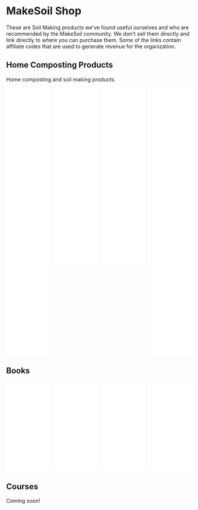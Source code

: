 # MakeSoil Shop 
These are Soil Making products we've found useful ourselves and who are recommended by the MakeSoil community. We don't sell them directly and link directly to where you can purchase them. Some of the links contain affiliate codes that are used to generate revenue for the organization. 

## Home Composting Products
Home composting and soil making products.

<div style="display:flex;flex-direction:row;flex-wrap:wrap;justify-content:space-between;">
  <iframe style="width:120px;height:240px;" marginwidth="0" marginheight="0" scrolling="no" frameborder="0" src="//ws-na.amazon-adsystem.com/widgets/q?ServiceVersion=20070822&OneJS=1&Operation=GetAdHtml&MarketPlace=US&source=ac&ref=tf_til&ad_type=product_link&tracking_id=makesoil-20&marketplace=amazon&region=US&placement=B0775MPRML&asins=B0775MPRML&linkId=aba25b3b412c329f2bd6592b76b16a68&show_border=true&link_opens_in_new_window=true&price_color=333333&title_color=0066c0&bg_color=ffffff">
  </iframe>
  <iframe style="width:120px;height:240px;" marginwidth="0" marginheight="0" scrolling="no" frameborder="0" src="//ws-na.amazon-adsystem.com/widgets/q?ServiceVersion=20070822&OneJS=1&Operation=GetAdHtml&MarketPlace=US&source=ac&ref=tf_til&ad_type=product_link&tracking_id=makesoil-20&marketplace=amazon&region=US&placement=B00AMNCYNQ&asins=B00AMNCYNQ&linkId=75f14b72e9f9cb521c2855a6197e4dcc&show_border=true&link_opens_in_new_window=true&price_color=333333&title_color=0066c0&bg_color=ffffff">
  </iframe>
  <iframe style="width:120px;height:240px;" marginwidth="0" marginheight="0" scrolling="no" frameborder="0" src="//ws-na.amazon-adsystem.com/widgets/q?ServiceVersion=20070822&OneJS=1&Operation=GetAdHtml&MarketPlace=US&source=ac&ref=tf_til&ad_type=product_link&tracking_id=makesoil-20&marketplace=amazon&region=US&placement=B003FIH64C&asins=B003FIH64C&linkId=bec530a501db71222e3663476bfaade2&show_border=true&link_opens_in_new_window=true&price_color=333333&title_color=0066c0&bg_color=ffffff">
  </iframe>
  <iframe style="width:120px;height:240px;" marginwidth="0" marginheight="0" scrolling="no" frameborder="0" src="//ws-na.amazon-adsystem.com/widgets/q?ServiceVersion=20070822&OneJS=1&Operation=GetAdHtml&MarketPlace=US&source=ac&ref=tf_til&ad_type=product_link&tracking_id=makesoil-20&marketplace=amazon&region=US&placement=B002P5RGMI&asins=B002P5RGMI&linkId=2795da25e8cf6d425ba09e073b00fe79&show_border=true&link_opens_in_new_window=true&price_color=333333&title_color=0066c0&bg_color=ffffff">
  </iframe>
  <iframe style="width:120px;height:240px;" marginwidth="0" marginheight="0" scrolling="no" frameborder="0" src="//ws-na.amazon-adsystem.com/widgets/q?ServiceVersion=20070822&OneJS=1&Operation=GetAdHtml&MarketPlace=US&source=ac&ref=tf_til&ad_type=product_link&tracking_id=makesoil-20&marketplace=amazon&region=US&placement=B01BMX3SYI&asins=B01BMX3SYI&linkId=5171fd3e84b256866312bb57ec6dbe19&show_border=true&link_opens_in_new_window=true&price_color=333333&title_color=0066c0&bg_color=ffffff">
  </iframe>
  <iframe style="width:120px;height:240px;" marginwidth="0" marginheight="0" scrolling="no" frameborder="0" src="//ws-na.amazon-adsystem.com/widgets/q?ServiceVersion=20070822&OneJS=1&Operation=GetAdHtml&MarketPlace=US&source=ac&ref=tf_til&ad_type=product_link&tracking_id=makesoil-20&marketplace=amazon&region=US&placement=B004U7ISQ2&asins=B004U7ISQ2&linkId=062c6d7c38fae10b87c61a0f307af5dd&show_border=true&link_opens_in_new_window=true&price_color=333333&title_color=0066c0&bg_color=ffffff">
  </iframe>
  <iframe style="width:120px;height:240px;" marginwidth="0" marginheight="0" scrolling="no" frameborder="0" src="//ws-na.amazon-adsystem.com/widgets/q?ServiceVersion=20070822&OneJS=1&Operation=GetAdHtml&MarketPlace=US&source=ac&ref=tf_til&ad_type=product_link&tracking_id=makesoil-20&marketplace=amazon&region=US&placement=B004U7LXHS&asins=B004U7LXHS&linkId=1a42d74ccd1ae05568c15509434d52d0&show_border=true&link_opens_in_new_window=true&price_color=333333&title_color=0066c0&bg_color=ffffff">
  </iframe>
  <iframe style="width:120px;height:240px;" marginwidth="0" marginheight="0" scrolling="no" frameborder="0" src="//ws-na.amazon-adsystem.com/widgets/q?ServiceVersion=20070822&OneJS=1&Operation=GetAdHtml&MarketPlace=US&source=ac&ref=tf_til&ad_type=product_link&tracking_id=makesoil-20&marketplace=amazon&region=US&placement=B006AV03PA&asins=B006AV03PA&linkId=e93792055e0d54e5adf3600515930560&show_border=true&link_opens_in_new_window=true&price_color=333333&title_color=0066c0&bg_color=ffffff">
  </iframe>
  <iframe style="width:120px;height:240px;" marginwidth="0" marginheight="0" scrolling="no" frameborder="0" src="//ws-na.amazon-adsystem.com/widgets/q?ServiceVersion=20070822&OneJS=1&Operation=GetAdHtml&MarketPlace=US&source=ac&ref=tf_til&ad_type=product_link&tracking_id=makesoil-20&marketplace=amazon&region=US&placement=B07PRWV6BJ&asins=B07PRWV6BJ&linkId=9edfb35ac05366e0388632c7a03a537b&show_border=true&link_opens_in_new_window=true&price_color=333333&title_color=0066c0&bg_color=ffffff">
  </iframe>
  <iframe style="width:120px;height:240px;" marginwidth="0" marginheight="0" scrolling="no" frameborder="0" src="//ws-na.amazon-adsystem.com/widgets/q?ServiceVersion=20070822&OneJS=1&Operation=GetAdHtml&MarketPlace=US&source=ac&ref=tf_til&ad_type=product_link&tracking_id=makesoil-20&marketplace=amazon&region=US&placement=B0085O6NXQ&asins=B0085O6NXQ&linkId=30679c4a8f1d0409aa2cb86ae82cbd4e&show_border=true&link_opens_in_new_window=true&price_color=333333&title_color=0066c0&bg_color=ffffff">
  </iframe>
</div>

## Books

<div style="display:flex;flex-direction:row;flex-wrap:wrap;justify-content:space-between;">
  <iframe style="width:120px;height:240px;" marginwidth="0" marginheight="0" scrolling="no" frameborder="0" src="//ws-na.amazon-adsystem.com/widgets/q?ServiceVersion=20070822&OneJS=1&Operation=GetAdHtml&MarketPlace=US&source=ac&ref=tf_til&ad_type=product_link&tracking_id=makesoil-20&marketplace=amazon&region=US&placement=0520272900&asins=0520272900&linkId=85b58fbbec4906427223a558581f46b2&show_border=true&link_opens_in_new_window=true&price_color=333333&title_color=0066c0&bg_color=ffffff">
  </iframe>
  <iframe style="width:120px;height:240px;" marginwidth="0" marginheight="0" scrolling="no" frameborder="0" src="//ws-na.amazon-adsystem.com/widgets/q?ServiceVersion=20070822&OneJS=1&Operation=GetAdHtml&MarketPlace=US&source=ac&ref=tf_til&ad_type=product_link&tracking_id=makesoil-20&marketplace=amazon&region=US&placement=0393353370&asins=0393353370&linkId=a65505490496bc4b0bb45062a1061bb0&show_border=true&link_opens_in_new_window=true&price_color=333333&title_color=0066c0&bg_color=ffffff">
  </iframe>
  <iframe style="width:120px;height:240px;" marginwidth="0" marginheight="0" scrolling="no" frameborder="0" src="//ws-na.amazon-adsystem.com/widgets/q?ServiceVersion=20070822&OneJS=1&Operation=GetAdHtml&MarketPlace=US&source=ac&ref=tf_til&ad_type=product_link&tracking_id=makesoil-20&marketplace=amazon&region=US&placement=0393356094&asins=0393356094&linkId=85beda6bfbacb81595247064a987a675&show_border=true&link_opens_in_new_window=true&price_color=333333&title_color=0066c0&bg_color=ffffff">
  </iframe>
  <iframe style="width:120px;height:240px;" marginwidth="0" marginheight="0" scrolling="no" frameborder="0" src="//ws-na.amazon-adsystem.com/widgets/q?ServiceVersion=20070822&OneJS=1&Operation=GetAdHtml&MarketPlace=US&source=ac&ref=tf_til&ad_type=product_link&tracking_id=makesoil-20&marketplace=amazon&region=US&placement=0964425882&asins=0964425882&linkId=c598fab088ac5bf4b371677c6ddcd032&show_border=true&link_opens_in_new_window=true&price_color=333333&title_color=0066c0&bg_color=ffffff">
  </iframe>
</div>

## Courses
Coming soon!